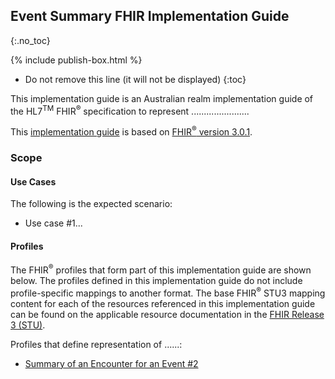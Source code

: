 ## Event Summary FHIR Implementation Guide
{:.no_toc}

{% include publish-box.html %}


<!-- TOC  the css styling for this is \pages\assets\css\project.css under 'markdown-toc'-->

* Do not remove this line (it will not be displayed)
{:toc}


<!-- end TOC -->


This implementation guide is an Australian realm implementation guide of the HL7<sup>TM</sup> FHIR<sup>&reg;</sup> specification to represent .......................

This [implementation guide](http://hl7.org/fhir/STU3/implementationguide.html) is based on [FHIR<sup>&reg;</sup> version 3.0.1](http://hl7.org/fhir/STU3/index.html).

### Scope

#### Use Cases
The following is the expected scenario:
* Use case #1...

#### Profiles
The FHIR<sup>&reg;</sup> profiles that form part of this implementation guide are shown below. The profiles defined in this implementation guide do not include profile-specific mappings to another format. The base FHIR<sup>&reg;</sup> STU3 mapping content for each of the resources referenced in this implementation guide can be found on the applicable resource documentation in the [FHIR Release 3 (STU)](http://hl7.org/fhir/STU3/index.html).

Profiles that define representation of ......: 
* [Summary of an Encounter for an Event #2](StructureDefinition-encounter-es-1.html)